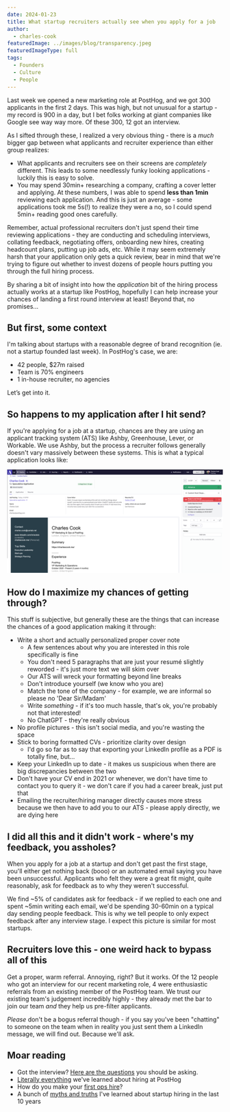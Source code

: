 ```yaml
---
date: 2024-01-23
title: What startup recruiters actually see when you apply for a job
author:
  - charles-cook
featuredImage: ../images/blog/transparency.jpeg
featuredImageType: full
tags:
  - Founders
  - Culture
  - People  
---
```


Last week we opened a new marketing role at PostHog, and we got 300 applicants in the first 2 days. This was high, but not unusual for a startup - my record is 900 in a day, but I bet folks working at giant companies like Google see way way more. Of these 300, 12 got an interview. 

As I sifted through these, I realized a very obvious thing - there is a _much_ bigger gap between what applicants and recruiter experience than either group realizes:

- What applicants and recruiters see on their screens are _completely_ different. This leads to some needlessly funky looking applications - luckily this is easy to solve. 
- You may spend 30min+ researching a company, crafting a cover letter and applying. At these numbers, I was able to spend **less than 1min** reviewing each application.  And this is just an average - some applications took me 5s(!) to realize they were a no, so I could spend 5min+ reading good ones carefully.

Remember, actual professional recruiters don't just spend their time reviewing applications - they are conducting and scheduling interviews, collating feedback, negotiating offers, onboarding new hires, creating headcount plans, putting up job ads, etc. While it may seem extremely harsh that your application only gets a quick review, bear in mind that we're trying to figure out whether to invest dozens of people hours putting you through the full hiring process. 

By sharing a bit of insight into how the _application_ bit of the hiring process actually works at a startup like PostHog, hopefully I can help increase your chances of landing a first round interview at least! Beyond that, no promises...

## But first, some context

I'm talking about startups with a reasonable degree of brand recognition (ie. not a startup founded last week). In PostHog's case, we are:

- 42 people, $27m raised
- Team is 70% engineers
- 1 in-house recruiter, no agencies

Let’s get into it. 

## So happens to my application after I hit send?

If you're applying for a job at a startup, chances are they are using an applicant tracking system (ATS) like Ashby, Greenhouse, Lever, or Workable. We use Ashby, but the process a recruiter follows generally doesn't vary massively between these systems. This is what a typical application looks like:

![Ashby screenshot](../images/ashby-screenshot.png)

## How do I maximize my chances of getting through?

This stuff is subjective, but generally these are the things that can increase the chances of a good application making it through:

- Write a short and actually personalized proper cover note
  - A few sentences about why you are interested in this role specifically is fine
  - You don't need 5 paragraphs that are just your resumé slightly reworded - it's just more text we will skim over
  - Our ATS will wreck your formatting beyond line breaks
  - Don't introduce yourself (we know who you are)
  - Match the tone of the company - for example, we are informal so please no 'Dear Sir/Madam'
  - Write _something_ - if it's too much hassle, that's ok, you're probably not that interested!
  - No ChatGPT - they're really obvious
- No profile pictures - this isn't social media, and you're wasting the space
- Stick to boring formatted CVs - prioritize clarity over design
  - I'd go so far as to say that exporting your LinkedIn profile as a PDF is totally fine, but...
- Keep your LinkedIn up to date - it makes us suspicious when there are big discrepancies between the two
- Don't have your CV end in 2021 or whenever, we don't have time to contact you to query it - we don't care if you had a career break, just put that
- Emailing the recruiter/hiring manager directly causes more stress because we then have to add you to our ATS - please apply directly, we are dying here

## I did all this and it didn't work - where's my feedback, you assholes?

When you apply for a job at a startup and don't get past the first stage, you'll either get nothing back (booo) or an automated email saying you have been unsuccessful. Applicants who felt they were a great fit might, quite reasonably, ask for feedback as to why they weren't successful. 

We find ~5% of candidates ask for feedback - if we replied to each one and spent ~5min writing each email, we'd be spending 30-60min on a typical day sending people feedback. This is why we tell people to only expect feedback after any interview stage. I expect this picture is similar for most startups.

## Recruiters love this - one weird hack to bypass all of this

Get a proper, warm referral. Annoying, right? But it works. Of the 12 people who got an interview for our recent marketing role, 4 were enthusiastic referrals from an existing member of the PostHog team. We trust our existing team's judgement incredibly highly - they already met the bar to join our team _and_ they help us pre-filter applicants. 

_Please_ don't be a bogus referral though - if you say you've been "chatting" to someone on the team when in reality you just sent them a LinkedIn message, we will find out. Because we'll ask. 

## Moar reading

- Got the interview? [Here are the questions](/founders/what-to-ask-in-interviews) you should be asking. 
- [Literally everything](/newsletter/hiring-at-posthog-lessons) we've learned about hiring at PostHog
- How do you make your [first ops hire](/founders/first-ops-hire)?
- A bunch of [myths and truths](/founders/early-stage-startup-hiring-strategy) I've learned about startup hiring in the last 10 years
